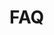 # FAQ

<!-- ## Why did we open-source HelloDATA BE? -->

<!-- ## What is the difference between `HelloDATA` and `HelloDATA BE`? -->



